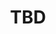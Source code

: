---
sequence_id: 1
speaker: Jeff Bigham
affil: Carnegie Melon University
webpage: https://www.cs.cmu.edu/~jbigham/
img: jeffbigham.jpg
title: TBD
time: 0830 - 0900
---